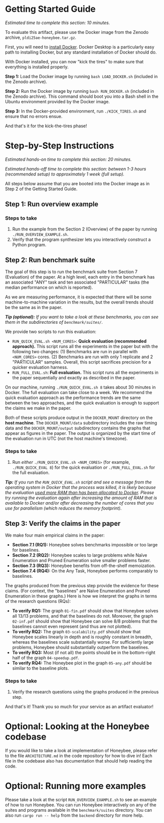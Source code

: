 # Getting Started Guide

_Estimated time to complete this section: 10 minutes._

To evaluate this artifact, please use the Docker image from the Zenodo archive, `pldi25ae-honeybee.tar.gz`.

First, you will need to [install Docker](https://docs.docker.com/get-started/get-docker/). Docker Desktop is a particularly easy path to installing Docker, but any standard installation of Docker should do.

With Docker installed, you can now "kick the tires" to make sure that everything is installed properly.

**Step 1:** Load the Docker image by running `bash LOAD_DOCKER.sh` (included in the Zenodo archive).

**Step 2:** Run the Docker image by running `bash RUN_DOCKER.sh` (included in the Zenodo archive). This command should boot you into a Bash shell in the Ubuntu environment provided by the Docker image.

**Step 3:** In the Docker-provided environment, run `./KICK_TIRES.sh` and ensure that no errors ensue.

And that's it for the kick-the-tires phase!

# Step-by-Step Instructions

_Estimated hands-on time to complete this section: 20 minutes._

_Estimated hands-off time to complete this section: between 1-3 hours (recommended setup) to approximately 1 week (full setup)._

All steps below assume that you are booted into the Docker image as in Step 2 of the Getting Started Guide.

## Step 1: Run overview example

### Steps to take

1. Run the example from the Section 2 (Overview) of the paper by running `./RUN_OVERVIEW_EXAMPLE.sh`.
2. Verify that the program synthesizer lets you interactively construct a Python program.

## Step 2: Run benchmark suite

The goal of this step is to run the benchmark suite from Section 7 (Evaluation) of the paper. At a high level, each entry in the benchmark has an associated "ANY" task and ten associated "PARTICULAR" tasks (the median performance on which is reported).

As we are measuring performance, it is expected that there will be some machine-to-machine variation in the results, but the overall trends should be the same as in the paper.

_**Tip (optional):** If you want to take a look at these benchmarks, you can see them in the subdirectories of `benchmark/suites/`._

We provide two scripts to run this evaluation:

- `RUN_QUICK_EVAL.sh <NUM_CORES>`: **Quick evaluation (recommended approach).** This script runs all the experiments in the paper but with the following two changes: (1) Benchmarks are run in parallel with `<NUM_CORES>` cores. (2) Benchmarks are run with only 1 replicate and 2 "PARTICULAR" samples. Overall, this script sacrifices precision for a quicker evaluation harness.
- `RUN_FULL_EVAL.sh`: **Full evaluation.** This script runs all the experiments in the paper sequentially and exactly as described in the paper.

On our machine, running `./RUN_QUICK_EVAL.sh 8` takes about 30 minutes in Docker. The full evaluation can take close to a week. We recommend the quick evaluation approach as the performance trends are the same between the two approaches, and the quick evaluation is enough to support the claims we make in the paper.

Both of these scripts produce output in the `DOCKER_MOUNT` directory on the **host machine**. The `DOCKER_MOUNT/data` subdirectory includes the raw timing data and the `DOCKER_MOUNT/output` subdirectory contains the graphs that appear as figures in the paper. The output is organized by the start time of the evaluation run in UTC (not the host machine's timezone).

### Steps to take

1. Run _either_ `./RUN_QUICK_EVAL.sh <NUM_CORES>` (for example, `./RUN_QUICK_EVAL 8`) for the quick evaluation _or_ `./RUN_FULL_EVAL.sh` for the full evaluation.

_**Tip:** If you run the `RUN_QUICK_EVAL.sh` script and see a message from the operating system in Docker that the process was killed, it is likely because the evaluation [used more RAM than has been allocated to Docker](https://stackoverflow.com/a/50770267). Please try running the evaluation again after increasing the amount of RAM that is available to Docker and/or after decreasing the number of cores that you use for parallelism (which reduces the memory footprint)._

## Step 3: Verify the claims in the paper

We make four main empirical claims in the paper:

* **Section 7.1 (RQ1):** Honeybee solves benchmarks impossible or too large for baselines.
* **Section 7.2 (RQ2):** Honeybee scales to large problems while Naïve Enumeration and
Pruned Enumeration solve smaller problems faster.
* **Section 7.3 (RQ3):** Honeybee benefits from off-the-shelf memoization.
* **Section 7.4 (RQ4):** On the Any Task, Honeybee performs comparably to baselines.

The graphs produced from the previous step provide the evidence for these claims. (For context, the "baselines" are Naïve Enumeration and Pruned Enumeration in these graphs.) Here is how we interpret the graphs in terms of the research questions (RQs):

* **To verify RQ1:** The graph `01-fin.pdf` should show that Honeybee solves all 13/13 problems, and that the baselines do not. Moreover, the graph `02-inf.pdf` should show that Honeybee can solve 8/8 problems that the baselines cannot even represent (and thus are not plotted).
* **To verify RQ2:** The graph `03-scalability.pdf` should show that Honeybee scales linearly in depth and is roughly constant in breadth, whereas the baselines scale substantially worse. For sufficiently large problems, Honeybee should substantially outperform the baselines.
* **To verify RQ3:** Most (if not all) the points should be in the bottom-right half of the graph `04-speedup.pdf`.
* **To verify RQ4:** The Honeybee plot in the graph `05-any.pdf` should be similar to the baseline plots.

### Steps to take

1. Verify the research questions using the graphs produced in the previous step.

And that's it! Thank you so much for your service as an artifact evaluator!

# Optional: Looking at the Honeybee codebase

If you would like to take a look at implementation of Honeybee, please refer to the file `ARCHITECTURE.md` in the code repository for how to dive in! Each file in the codebase also has documentation that should help reading the code.

# Optional: Running more examples

Please take a look at the script `RUN_OVERVIEW_EXAMPLE.sh` to see an example of how to run Honeybee. You can run Honeybee interactively on any of the suites and programs available in the `benchmark/suites` directory. You can also run `cargo run -- help` from the `backend` directory for more help.
